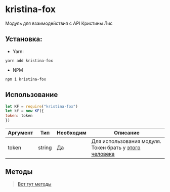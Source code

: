 # kristina-fox
Модуль для взаимодействия с API Кристины Лис
## Установка:
* Yarn:

`
yarn add kristina-fox
`

* NPM

`
npm i kristina-fox
`

## Использование
```js
let KF = require("kristina-fox")
let kf = new KF({
token: token
})
```
|Аргумент|Тип|Необходим|Описание|
|-|-|-|-|
|token|string|Да|Для использования модуля. Токен брать у [этого человека](https://vk.com/unfox_vk)|
## Методы
> [Вот тут методы](http://mikasa.unf0x.ru/kris/public/)